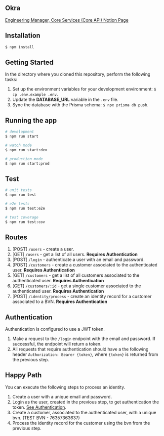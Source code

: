 ## Okra

[Engineering Manager, Core Services (Core API) Notion Page](https://okrahq.notion.site/Engineering-Manager-Core-Services-Core-API-71e60cc933e94727a78e4d5002ebd1bd)

## Installation

```bash
$ npm install
```

## Getting Started

In the directory where you cloned this repository, perform the following tasks:

1. Set up the environment variables for your development environment: `$ cp .env.example .env`.
1. Update the **DATABASE_URL** variable in the `.env` file.
1. Sync the database with the Prisma schema: `$ npx prisma db push`.

## Running the app

```bash
# development
$ npm run start

# watch mode
$ npm run start:dev

# production mode
$ npm run start:prod
```

## Test

```bash
# unit tests
$ npm run test

# e2e tests
$ npm run test:e2e

# test coverage
$ npm run test:cov
```

## Routes

1. [POST] `/users` - create a user.
1. [GET] `/users` - get a list of all users. **Requires Authentication**
1. [POST] `/login` - authenticate a user with an email and password.
1. [POST] `/customers` - create a customer associated to the authenticated user. **Requires Authentication**
1. [GET] `/customers` - get a list of all customers associated to the authenticated user. **Requires Authentication**
1. [GET] `/customers/:id` - get a single customer associated to the authenticated user. **Requires Authentication**
1. [POST] `/identity/process` - create an identity record for a customer associated to a BVN. **Requires Authentication**

## Authentication

Authentication is configured to use a JWT token.

1. Make a request to the `/login` endpoint with the email and password. If successful, the endpoint will return a token.
1. All requests that require authentication should have a the following header `Authorization: Bearer {token}`, where `{token}` is returned from the previous step.

## Happy Path

You can execute the following steps to process an identity.

1. Create a user with a unique email and password.
1. Login as the user, created in the previous step, to get authentication the token. [See Authentication](#authentication).
1. Create a customer, associated to the authenticated user, with a unique bvn. (TEST BVN - 76357363637)
1. Process the identity record for the customer using the bvn from the previous step.
